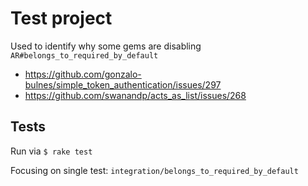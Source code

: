 # Test project

Used to identify why some gems are disabling `AR#belongs_to_required_by_default`

- https://github.com/gonzalo-bulnes/simple_token_authentication/issues/297
- https://github.com/swanandp/acts_as_list/issues/268


## Tests

Run via `$ rake test`

Focusing on single test: `integration/belongs_to_required_by_default`
